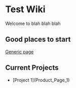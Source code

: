 # Test Wiki
Welcome to blah blah blah

## Good places to start
[Generic page](generic-page-1)

## Current Projects
<ul>
  <li>[Project 1](Product_Page_1)</li>
<ul>
